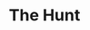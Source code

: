 ---
title: "The Hunt"
year: 2020
rating: 4
stars: "★★★★"
rewatched: false
permalink: "the-hunt-2020"
watched_on: 2020-08-01
---